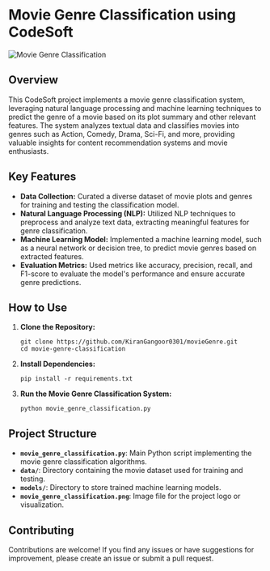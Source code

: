 # Movie Genre Classification using CodeSoft

![Movie Genre Classification](movie_genre_classification.png)

## Overview

This CodeSoft project implements a movie genre classification system, leveraging natural language processing and machine learning techniques to predict the genre of a movie based on its plot summary and other relevant features. The system analyzes textual data and classifies movies into genres such as Action, Comedy, Drama, Sci-Fi, and more, providing valuable insights for content recommendation systems and movie enthusiasts.

## Key Features

- **Data Collection:** Curated a diverse dataset of movie plots and genres for training and testing the classification model.
- **Natural Language Processing (NLP):** Utilized NLP techniques to preprocess and analyze text data, extracting meaningful features for genre classification.
- **Machine Learning Model:** Implemented a machine learning model, such as a neural network or decision tree, to predict movie genres based on extracted features.
- **Evaluation Metrics:** Used metrics like accuracy, precision, recall, and F1-score to evaluate the model's performance and ensure accurate genre predictions.

## How to Use

1. **Clone the Repository:**
   ```
   git clone https://github.com/KiranGangoor0301/movieGenre.git
   cd movie-genre-classification
   ```

2. **Install Dependencies:**
   ```
   pip install -r requirements.txt
   ```

3. **Run the Movie Genre Classification System:**
   ```
   python movie_genre_classification.py
   ```

## Project Structure

- **`movie_genre_classification.py`**: Main Python script implementing the movie genre classification algorithms.
- **`data/`**: Directory containing the movie dataset used for training and testing.
- **`models/`**: Directory to store trained machine learning models.
- **`movie_genre_classification.png`**: Image file for the project logo or visualization.

## Contributing

Contributions are welcome! If you find any issues or have suggestions for improvement, please create an issue or submit a pull request.

